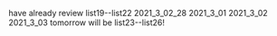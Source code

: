 have already review list19--list22<break>
2021_3_02_28<break>
2021_3_01<break>
2021_3_02<break>
2021_3_03<break>
tomorrow will be list23--list26!
